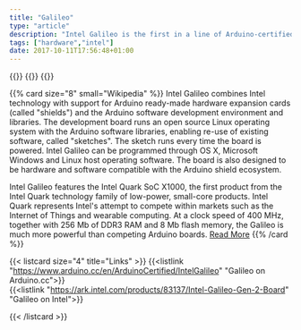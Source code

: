 ```yaml
---
title: "Galileo"
type: "article"
description: "Intel Galileo is the first in a line of Arduino-certified development boards based on Intel x86 architecture and is designed for the maker and education communities. Intel released two versions of Galileo, referred to as Gen 1 and Gen 2. These development boards are sometimes called 'Breakout boards'."
tags: ["hardware","intel"]
date: 2017-10-11T17:56:48+01:00
---
```


{{<card size="4" small="Wikipedia" style="info">}}
{{<description>}}
{{</card>}}

{{% card size="8" small="Wikipedia" %}}
Intel Galileo combines Intel technology with support for Arduino ready-made hardware expansion cards (called "shields") and the Arduino software development environment and libraries. The development board runs an open source Linux operating system with the Arduino software libraries, enabling re-use of existing software, called "sketches". The sketch runs every time the board is powered. Intel Galileo can be programmed through OS X, Microsoft Windows and Linux host operating software. The board is also designed to be hardware and software compatible with the Arduino shield ecosystem.

Intel Galileo features the Intel Quark SoC X1000, the first product from the Intel Quark technology family of low-power, small-core products. Intel Quark represents Intel's attempt to compete within markets such as the Internet of Things and wearable computing. At a clock speed of 400 MHz, together with 256 Mb of DDR3 RAM and 8 Mb flash memory, the Galileo is much more powerful than competing Arduino boards. [Read More](https://en.wikipedia.org/wiki/Intel_Galileo)
{{% /card %}}

{{< listcard size="4" title="Links" >}}
    {{<listlink "https://www.arduino.cc/en/ArduinoCertified/IntelGalileo" "Galileo on Arduino.cc">}}    
    {{<listlink "https://ark.intel.com/products/83137/Intel-Galileo-Gen-2-Board" "Galileo on Intel">}}    
    
{{< /listcard >}}